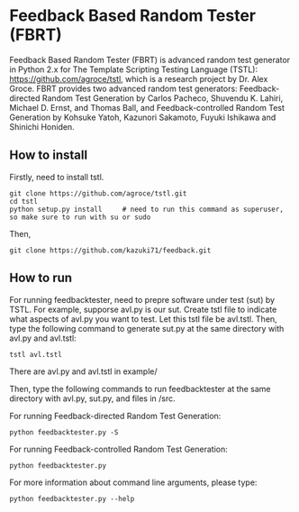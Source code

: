 # Feedback Based Random Tester (FBRT)

Feedback Based Random Tester (FBRT) is advanced random test generator in Python 2.x for The Template Scripting Testing Language (TSTL): https://github.com/agroce/tstl, which is a research project by Dr. Alex Groce. FBRT provides two advanced random test generators: Feedback-directed Random Test Generation by Carlos Pacheco, Shuvendu K. Lahiri, Michael D. Ernst, and Thomas Ball, and Feedback-controlled Random Test Generation by Kohsuke Yatoh, Kazunori Sakamoto, Fuyuki Ishikawa and Shinichi Honiden.

## How to install

Firstly, need to install tstl.
```
git clone https://github.com/agroce/tstl.git
cd tstl
python setup.py install		# need to run this command as superuser, so make sure to run with su or sudo
```

Then,
```
git clone https://github.com/kazuki71/feedback.git
```

## How to run

For running feedbacktester, need to prepre software under test (sut) by TSTL. For example, supporse avl.py is our sut. Create tstl file to indicate what aspects of avl.py you want to test. Let this tstl file be avl.tstl. Then, type the following command to generate sut.py at the same directory with avl.py and avl.tstl:
```
tstl avl.tstl
```
There are avl.py and avl.tstl in example/

Then, type the following commands to run feedbacktester at the same directory with avl.py, sut.py, and files in /src.

For running Feedback-directed Random Test Generation:
```
python feedbacktester.py -S
```

For running Feedback-controlled Random Test Generation:
```
python feedbacktester.py
```

For more information about command line arguments, please type:
```
python feedbacktester.py --help
```
